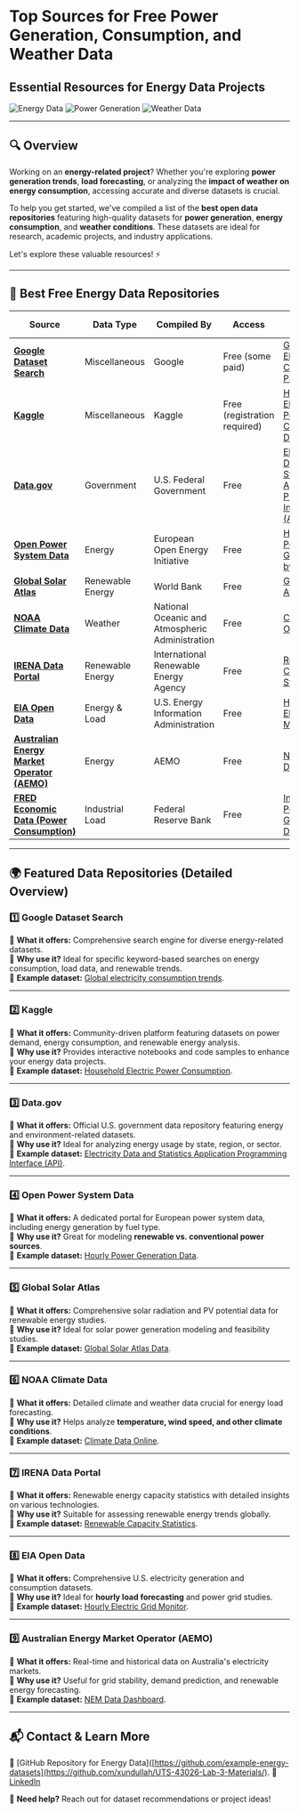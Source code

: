 # **Top Sources for Free Power Generation, Consumption, and Weather Data**  
## **Essential Resources for Energy Data Projects**  

![Energy Data](https://img.shields.io/badge/Energy%20Data-Free%20Resources-green.svg) ![Power Generation](https://img.shields.io/badge/Power%20Generation-Renewable%2FConventional-blue.svg) ![Weather Data](https://img.shields.io/badge/Weather%20Data-Available%202024-orange.svg)  

---

## **🔍 Overview**  

Working on an **energy-related project**? Whether you're exploring **power generation trends**, **load forecasting**, or analyzing the **impact of weather on energy consumption**, accessing accurate and diverse datasets is crucial.  

To help you get started, we've compiled a list of the **best open data repositories** featuring high-quality datasets for **power generation**, **energy consumption**, and **weather conditions**. These datasets are ideal for research, academic projects, and industry applications.  

Let's explore these valuable resources! ⚡  

---

## **📂 Best Free Energy Data Repositories**  

| Source | Data Type | Compiled By | Access | Sample Dataset |
|--------|------------|-------------|--------|----------------|
| [**Google Dataset Search**](https://datasetsearch.research.google.com/) | Miscellaneous | Google | Free (some paid) | [Global Electricity Consumption Patterns](https://datasetsearch.research.google.com/search?query=global%20electricity%20consumption%20patterns) |
| [**Kaggle**](https://www.kaggle.com/datasets) | Miscellaneous | Kaggle | Free (registration required) | [Household Electric Power Consumption Dataset](https://www.kaggle.com/datasets/uciml/electric-power-consumption-data-set) |
| [**Data.gov**](https://www.data.gov/) | Government | U.S. Federal Government | Free | [Electricity Data and Statistics Application Programming Interface (API)](https://catalog.data.gov/dataset/electricity-data-and-statistics-application-programming-interface-api) |
| [**Open Power System Data**](https://open-power-system-data.org/) | Energy | European Open Energy Initiative | Free | [Hourly Power Generation by Fuel Type](https://data.open-power-system-data.org/time_series/) |
| [**Global Solar Atlas**](https://globalsolaratlas.info/) | Renewable Energy | World Bank | Free | [Global Solar Atlas Data](https://globalsolaratlas.info/downloads/world) |
| [**NOAA Climate Data**](https://www.ncdc.noaa.gov/data-access) | Weather | National Oceanic and Atmospheric Administration | Free | [Climate Data Online](https://www.ncdc.noaa.gov/cdo-web/) |
| [**IRENA Data Portal**](https://www.irena.org/Statistics) | Renewable Energy | International Renewable Energy Agency | Free | [Renewable Capacity Statistics](https://www.irena.org/Statistics/View-Data-by-Topic/Capacity-and-Generation/Technologies) |
| [**EIA Open Data**](https://www.eia.gov/opendata/) | Energy & Load | U.S. Energy Information Administration | Free | [Hourly Electric Grid Monitor](https://www.eia.gov/electricity/gridmonitor/) |
| [**Australian Energy Market Operator (AEMO)**](https://www.aemo.com.au/) | Energy | AEMO | Free | [NEM Data Dashboard](https://www.aemo.com.au/Energy-systems/Electricity/National-Electricity-Market-NEM/Data-NEM) |
| [**FRED Economic Data (Power Consumption)**](https://fred.stlouisfed.org/) | Industrial Load | Federal Reserve Bank | Free | [Industrial Power Generation Data](https://fred.stlouisfed.org/series/IPG2211A2N) |

---

## **🌍 Featured Data Repositories (Detailed Overview)**  

### **1️⃣ Google Dataset Search**  
🔹 **What it offers:** Comprehensive search engine for diverse energy-related datasets.  
🔹 **Why use it?** Ideal for specific keyword-based searches on energy consumption, load data, and renewable trends.  
🔹 **Example dataset:** [Global electricity consumption trends](https://datasetsearch.research.google.com/search?query=global%20electricity%20consumption%20patterns).  

---

### **2️⃣ Kaggle**  
🔹 **What it offers:** Community-driven platform featuring datasets on power demand, energy consumption, and renewable energy analysis.  
🔹 **Why use it?** Provides interactive notebooks and code samples to enhance your energy data projects.  
🔹 **Example dataset:** [Household Electric Power Consumption](https://www.kaggle.com/datasets/uciml/electric-power-consumption-data-set).  

---

### **3️⃣ Data.gov**  
🔹 **What it offers:** Official U.S. government data repository featuring energy and environment-related datasets.  
🔹 **Why use it?** Ideal for analyzing energy usage by state, region, or sector.  
🔹 **Example dataset:** [Electricity Data and Statistics Application Programming Interface (API)](https://catalog.data.gov/dataset/electricity-data-and-statistics-application-programming-interface-api).

---

### **4️⃣ Open Power System Data**  
🔹 **What it offers:** A dedicated portal for European power system data, including energy generation by fuel type.  
🔹 **Why use it?** Great for modeling **renewable vs. conventional power sources**.  
🔹 **Example dataset:** [Hourly Power Generation Data](https://data.open-power-system-data.org/time_series/).  

---

### **5️⃣ Global Solar Atlas**  
🔹 **What it offers:** Comprehensive solar radiation and PV potential data for renewable energy studies.  
🔹 **Why use it?** Ideal for solar power generation modeling and feasibility studies.  
🔹 **Example dataset:** [Global Solar Atlas Data](https://globalsolaratlas.info/downloads/world).  

---

### **6️⃣ NOAA Climate Data**  
🔹 **What it offers:** Detailed climate and weather data crucial for energy load forecasting.  
🔹 **Why use it?** Helps analyze **temperature, wind speed, and other climate conditions**.  
🔹 **Example dataset:** [Climate Data Online](https://www.ncdc.noaa.gov/cdo-web/).  

---

### **7️⃣ IRENA Data Portal**  
🔹 **What it offers:** Renewable energy capacity statistics with detailed insights on various technologies.  
🔹 **Why use it?** Suitable for assessing renewable energy trends globally.  
🔹 **Example dataset:** [Renewable Capacity Statistics](https://www.irena.org/Statistics/View-Data-by-Topic/Capacity-and-Generation/Technologies).  

---

### **8️⃣ EIA Open Data**  
🔹 **What it offers:** Comprehensive U.S. electricity generation and consumption datasets.  
🔹 **Why use it?** Ideal for **hourly load forecasting** and power grid studies.  
🔹 **Example dataset:** [Hourly Electric Grid Monitor](https://www.eia.gov/electricity/gridmonitor/).  

---

### **9️⃣ Australian Energy Market Operator (AEMO)**  
🔹 **What it offers:** Real-time and historical data on Australia's electricity markets.  
🔹 **Why use it?** Useful for grid stability, demand prediction, and renewable energy forecasting.  
🔹 **Example dataset:** [NEM Data Dashboard](https://www.aemo.com.au/Energy-systems/Electricity/National-Electricity-Market-NEM/Data-NEM).  

---

## **📬 Contact & Learn More**  

🔗 [GitHub Repository for Energy Data]([https://github.com/example-energy-datasets](https://github.com/xundullah/UTS-43026-Lab-3-Materials/). 
🔗 [LinkedIn](https://www.linkedin.com/in/raihanbinmofidul/)  


📩 **Need help?** Reach out for dataset recommendations or project ideas!  
